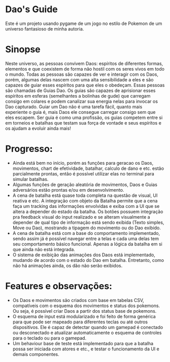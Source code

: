 # Dao's Guide
Este é um projeto usando pygame de um jogo no estilo de Pokemon de um universo fantasioso de minha autoria.

# Sinopse
Neste universo, as pessoas convivem Daos: espíritos de diferentes formas, elementos e que coexistem de forma não hostil com os seres vivos em todo o mundo.
Todas as pessoas são capazes de ver e interagir com os Daos, porém, algumas delas nascem com uma alta sensibilidade a eles e são capazes de guiar esses espíritos para que eles o obedeçam. Essas pessoas são chamadas de Guias Dao.
Os guias são capazes de aprisionar esses espíritos em esferas (semelhantes a bolinhas de gude) que carregam consigo em colares e podem canalizar sua energia nelas para invocar os Dao capturado. Guiar um Dao não é uma tarefa fácil, quanto mais experiente o guia é, mais Daos ele consegue carregar consigo sem que eles escapem.
Ser guia é como uma profissão, os guias competem entre si em torneios e batalhas que testam sua força de vontade e seus espíritos e os ajudam a evoluir ainda mais!

# Progresso:
- Ainda está bem no início, porém as funções para geracao os Daos, movimentos, chart de efetividade, batalhar, calculo de dano e etc. estão parcialmente prontas, então é possível utilizar elas no terminal para simular batalhas.
- Algumas funções de geração aleatória de movimentos, Daos e Guias adversários estão prontas e/ou em desenvolvimento.
- A cena de batalha está quase toda completa na questão de visual, UI reativa e etc. A integração com objeto da Batalha permite que a cena faça um tracking das informações envolvidas e exiba com a UI que se altera a depender do estado da batalha. Os botões possuem integração pra feedback visual do input realizado e se alteram visualmente a depender de qual tipo de informação está sendo exibida (Texto simples, Move ou Dao), mostrando a tipagem do movimento ou do Dao exibido.
- A cena de batalha está com a base do comportamento implementado, sendo assim já é possível navegar entre a telas e cada uma delas tem seu comportamento básico funcional. Apenas a lógica da batalha em si que ainda não está integrada.
- O sistema de exibição das animações dos Daos está implementado, mudando de acordo com o estado do Dao em batalha. Entretanto, como não há animações ainda, os dão não serão exibidos.

# Features e observações:
- Os Daos e movimentos são criados com base em tabelas CSV, compatíveis com o esquema dos movimentos e status dos pokemons. Ou seja, é possível criar Daos a partir dos status base de pokemons. 
- O esquema de input está modularizado e foi feito de forma genérica para que pode ser mapeado para diferentes teclas ou até outros dispositivos. Ele é capaz de detectar quando um gamepad é conectado ou desconectado e atualizar automaticamente o esquema de controles para o teclado ou para o gamepad.
- Um behaviour base de teste está implementado para que a batalha possa ser iniciada com atores e etc., e testar o funcionamento da UI e demais componentes.
